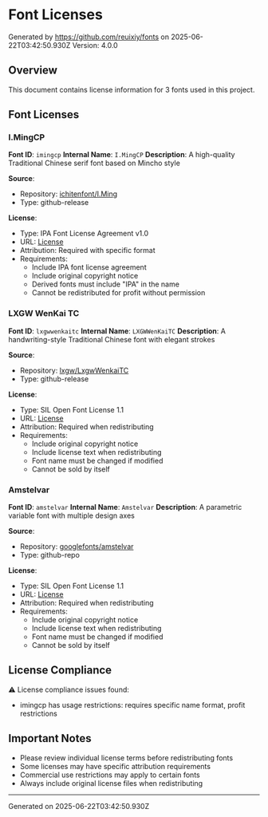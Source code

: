 # Font Licenses

Generated by https://github.com/reuixiy/fonts on 2025-06-22T03:42:50.930Z
Version: 4.0.0

## Overview

This document contains license information for 3 fonts used in this project.

## Font Licenses

### I.MingCP

**Font ID**: `imingcp`
**Internal Name**: `I.MingCP`
**Description**: A high-quality Traditional Chinese serif font based on Mincho style

**Source**:
- Repository: [ichitenfont/I.Ming](https://github.com/ichitenfont/I.Ming)
- Type: github-release

**License**:
- Type: IPA Font License Agreement v1.0
- URL: [License](https://github.com/ichitenfont/I.Ming/blob/master/LICENSE.md)
- Attribution: Required with specific format
- Requirements:
  - Include IPA font license agreement
  - Include original copyright notice
  - Derived fonts must include "IPA" in the name
  - Cannot be redistributed for profit without permission

### LXGW WenKai TC

**Font ID**: `lxgwwenkaitc`
**Internal Name**: `LXGWWenKaiTC`
**Description**: A handwriting-style Traditional Chinese font with elegant strokes

**Source**:
- Repository: [lxgw/LxgwWenkaiTC](https://github.com/lxgw/LxgwWenkaiTC)
- Type: github-release

**License**:
- Type: SIL Open Font License 1.1
- URL: [License](https://github.com/lxgw/LxgwWenkaiTC/blob/main/OFL.txt)
- Attribution: Required when redistributing
- Requirements:
  - Include original copyright notice
  - Include license text when redistributing
  - Font name must be changed if modified
  - Cannot be sold by itself

### Amstelvar

**Font ID**: `amstelvar`
**Internal Name**: `Amstelvar`
**Description**: A parametric variable font with multiple design axes

**Source**:
- Repository: [googlefonts/amstelvar](https://github.com/googlefonts/amstelvar)
- Type: github-repo

**License**:
- Type: SIL Open Font License 1.1
- URL: [License](https://github.com/googlefonts/amstelvar/blob/main/OFL.txt)
- Attribution: Required when redistributing
- Requirements:
  - Include original copyright notice
  - Include license text when redistributing
  - Font name must be changed if modified
  - Cannot be sold by itself

## License Compliance

⚠️ License compliance issues found:

- imingcp has usage restrictions: requires specific name format, profit restrictions

## Important Notes

- Please review individual license terms before redistributing fonts
- Some licenses may have specific attribution requirements
- Commercial use restrictions may apply to certain fonts
- Always include original license files when redistributing

---
Generated on 2025-06-22T03:42:50.930Z